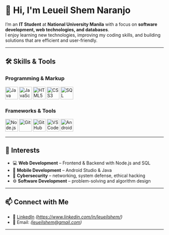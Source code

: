 # 👋 Hi, I'm Leueil Shem Naranjo  

I’m an **IT Student** at **National University Manila** with a focus on **software development, web technologies, and databases**.  
I enjoy learning new technologies, improving my coding skills, and building solutions that are efficient and user-friendly.  

---

## 🛠 Skills & Tools  

### Programming & Markup  
<p>
  <img src="https://cdn.jsdelivr.net/gh/devicons/devicon/icons/java/java-original.svg" width="40" height="40" alt="Java"/>
  <img src="https://cdn.jsdelivr.net/gh/devicons/devicon/icons/javascript/javascript-original.svg" width="40" height="40" alt="JavaScript"/>
  <img src="https://cdn.jsdelivr.net/gh/devicons/devicon/icons/html5/html5-original.svg" width="40" height="40" alt="HTML5"/>
  <img src="https://cdn.jsdelivr.net/gh/devicons/devicon/icons/css3/css3-original.svg" width="40" height="40" alt="CSS3"/>
  <img src="https://cdn.jsdelivr.net/gh/devicons/devicon/icons/sqlite/sqlite-original.svg" width="40" height="40" alt="SQL"/>
</p>

### Frameworks & Tools  
<p>
  <img src="https://cdn.jsdelivr.net/gh/devicons/devicon/icons/nodejs/nodejs-original.svg" width="40" height="40" alt="Node.js"/>
  <img src="https://cdn.jsdelivr.net/gh/devicons/devicon/icons/git/git-original.svg" width="40" height="40" alt="Git"/>
  <img src="https://cdn.jsdelivr.net/gh/devicons/devicon/icons/github/github-original.svg" width="40" height="40" alt="GitHub"/>
  <img src="https://cdn.jsdelivr.net/gh/devicons/devicon/icons/vscode/vscode-original.svg" width="40" height="40" alt="VS Code"/>
  <img src="https://cdn.jsdelivr.net/gh/devicons/devicon/icons/androidstudio/androidstudio-original.svg" width="40" height="40" alt="Android Studio"/>
</p>

---

## 📖 Interests  
- 💻 **Web Development** – Frontend & Backend with Node.js and SQL  
- 📱 **Mobile Development** – Android Studio & Java  
- 🔐 **Cybersecurity** – networking, system defense, ethical hacking  
- ⚙️ **Software Development** – problem-solving and algorithm design  

---

## 📫 Connect with Me  
- 💼 [LinkedIn](https://www.linkedin.com/) *(https://www.linkedin.com/in/leueilshem/)*  
- 📧 Email: *(leueilshem@gmail.com)*  

---
